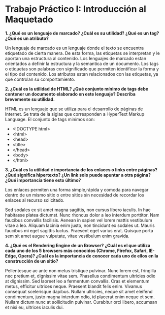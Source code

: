 # Trabajo Práctico I: Introducción al Maquetado

**1. ¿Qué es un lenguaje de marcado? ¿Cuál es su utilidad? ¿Qué es un tag? ¿Qué es un atributo?**

Un lenguaje de marcado es un lenguaje donde el texto se encuentra etiquetado de cierta manera. De esta forma, las etiquetas se interpretan y le aportan una estructura al contenido. Los lenguajes de marcado estan orientados a definir la estructura y la semantica de un documento.
 Los tags o etiquetas son palabras con significado que permiten identificar la forma y el tipo del contenido. Los atributos estan relacionados con las etiquetas, ya que controlan su comportamiento.

**2. ¿Cuál es la utilidad de HTML? ¿Qué conjunto mínimo de tags debe contener un documento elaborado en este lenguaje? Describa brevemente su utilidad.**

HTML es un lenguaje que se utiliza para el desarrollo de páginas de Internet. Se trata de la siglas que corresponden a HyperText Markup Language. El conjunto de tags minimos son:
* \<!DOCTYPE html>
* \<html>
* \<head>
* \<title></title>
* \</head>
* \<body></body>
* \</html>

**3. ¿Cuál es la utilidad e importancia de los enlaces o links entre páginas? ¿Qué significa hipertexto? ¿Un link solo puede apuntar a otra página? ¿Qué importancia tiene esto último?**

Los enlaces permiten una forma simple,rápida y comoda para navegar dentro de un mismo sitio o entre sitios sin necesidad de recordar los enlaces al recurso solicitado. 

Sed sodales ex sit amet magna sagittis, non cursus libero iaculis. In hac habitasse platea dictumst. Nunc rhoncus dolor a leo interdum porttitor. Nam faucibus convallis facilisis. Aenean in sapien vel lorem mattis vestibulum vitae a leo. Aliquam lacinia enim justo, non tincidunt ex sodales ut. Mauris faucibus mi eget sagittis luctus. Praesent eget varius erat. Quisque porta sem sit amet augue vulputate, vitae vestibulum enim gravida.

**4. ¿Qué es el Rendering Engine de un Browser? ¿Cuál es el que utiliza cada uno de los 5 browsers más conocidos (Chrome, Firefox, Safari, IE-Edge, Opera)? ¿Cuál es la importancia de conocer cada uno de ellos en la construcción de un sitio?**

Pellentesque ac ante non metus tristique pulvinar. Nunc lorem est, fringilla nec pretium et, dignissim vitae sem. Phasellus condimentum ultricies odio at dignissim. Sed laoreet leo a fermentum convallis. Cras et elementum metus, efficitur ultrices neque. Praesent blandit felis enim. Vivamus consequat scelerisque dapibus. Nullam ultricies, neque sit amet eleifend condimentum, justo magna interdum odio, id placerat enim neque et sem. Nullam dictum nunc at sollicitudin pulvinar. Curabitur orci libero, accumsan et nisi eu, ultrices iaculis dui.
